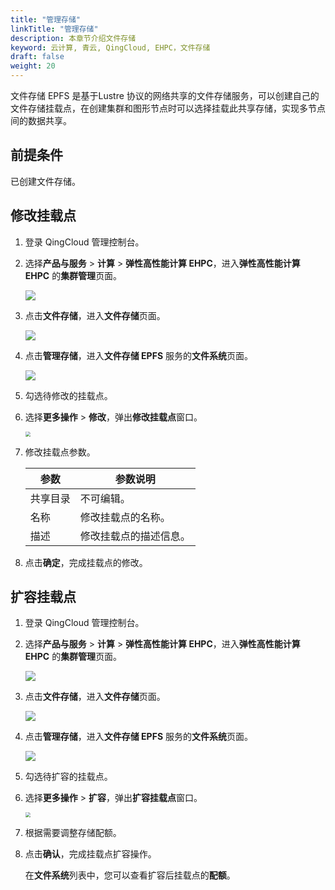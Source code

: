 ```yaml
---
title: "管理存储"
linkTitle: "管理存储"
description: 本章节介绍文件存储
keyword: 云计算, 青云, QingCloud, EHPC，文件存储
draft: false
weight: 20
---
```


文件存储 EPFS 是基于Lustre 协议的网络共享的文件存储服务，可以创建自己的文件存储挂载点，在创建集群和图形节点时可以选择挂载此共享存储，实现多节点间的数据共享。

## 前提条件

已创建文件存储。

## 修改挂载点

1. 登录 QingCloud 管理控制台。

2. 选择**产品与服务** > **计算** > **弹性高性能计算 EHPC**，进入**弹性高性能计算 EHPC** 的**集群管理**页面。

   ![](../../../_images/qs_hpc_list.png)

3. 点击**文件存储**，进入**文件存储**页面。

   ![](../../../_images/um_create_nas_list.png)

4. 点击**管理存储**，进入**文件存储 EPFS** 服务的**文件系统**页面。

   ![](../../../_images/um_create_epfs_system.png)

5. 勾选待修改的挂载点。

5. 选择**更多操作** > **修改**，弹出**修改挂载点**窗口。

   <img src="../../../_images/um_modify_epfs.png" style="zoom:50%;" />

7. 修改挂载点参数。

   | 参数     | 参数说明               |
   | -------- | ---------------------- |
   | 共享目录 | 不可编辑。             |
   | 名称     | 修改挂载点的名称。     |
   | 描述     | 修改挂载点的描述信息。 |

6. 点击**确定**，完成挂载点的修改。

## 扩容挂载点

1. 登录 QingCloud 管理控制台。

2. 选择**产品与服务** > **计算** > **弹性高性能计算 EHPC**，进入**弹性高性能计算 EHPC** 的**集群管理**页面。

   ![](../../../_images/qs_hpc_list.png)

3. 点击**文件存储**，进入**文件存储**页面。

   ![](../../../_images/um_create_nas_list.png)

4. 点击**管理存储**，进入**文件存储 EPFS** 服务的**文件系统**页面。

   ![](../../../_images/um_create_epfs_system.png)

5. 勾选待扩容的挂载点。

6. 选择**更多操作** > **扩容**，弹出**扩容挂载点**窗口。

   <img src="../../../_images/um_expan_epfs.png" style="zoom:50%;" />

7. 根据需要调整存储配额。

8. 点击**确认**，完成挂载点扩容操作。

   在**文件系统**列表中，您可以查看扩容后挂载点的**配额**。
